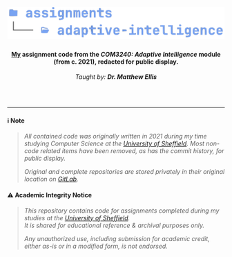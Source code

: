 <h1 align="center">
  <br>
<img src="https://github.com/robbowland/adaptive-intelligence/blob/main/.github/img/heading.png?raw=true" alt="adaptive-intelligence" width="750"></a>
  <br>
</h1>

<h4 align="center"><a href="https://www.robbow.land" target="_blank">My</a> assignment code from the <i>COM3240: Adaptive Intelligence</i> module (from c. 2021), redacted for public display.</h4>
<p align="center"><i>Taught by: <strong>Dr. Matthew Ellis</strong></i></p>

<br>
<br>
<hr>

#### ℹ️ Note
>
> *All contained code was originally written in 2021 during my time studying Computer Science at the [University of Sheffield](https://www.sheffield.ac.uk/).*
> *Most non-code related items have been removed, as has the commit history, for public display.*
>
> *Original and complete repositories are stored privately in their original location on [GitLab](https://gitlab.com/university-assignments/com3505-internet-of-things).*

#### ⚠️ Academic Integrity Notice
>
> *This repository contains code for assignments completed during my studies at the [University of Sheffield](https://www.sheffield.ac.uk/).*<br>
> *It is shared for educational reference & archival purposes only.*
>
> *Any unauthorized use, including submission for academic credit, either as-is or in a modified form, is not endorsed.*
